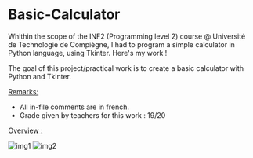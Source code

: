 # Basic-Calculator
Whithin the scope of the INF2 (Programming level 2) course @ Université de Technologie de Compiègne, I had to program a simple calculator in Python language, using Tkinter. Here's my work !

The goal of this project/practical work is to create a basic calculator with Python and Tkinter.

<ins>Remarks:</ins>

  - All in-file comments are in french.
  - Grade given by teachers for this work : 19/20
  
<ins>Overview :</ins>

![img1](https://user-images.githubusercontent.com/73343827/186680043-2a69069c-9ab5-4287-9fbd-4916df571415.png)
![img2](https://user-images.githubusercontent.com/73343827/186680052-cf5ef884-3479-4b32-93fe-5639de3ec4d9.png)
